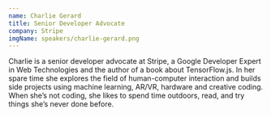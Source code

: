 ```yaml
---
name: Charlie Gerard
title: Senior Developer Advocate
company: Stripe
imgName: speakers/charlie-gerard.png
---
```


Charlie is a senior developer advocate at Stripe, a Google Developer Expert in Web Technologies and the author of a book about TensorFlow.js. In her spare time she explores the field of human-computer interaction and builds side projects using machine learning, AR/VR, hardware and creative coding. When she’s not coding, she likes to spend time outdoors, read, and try things she’s never done before.
